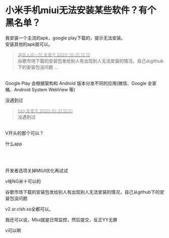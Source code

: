 # 小米手机miui无法安装某些软件？有个黑名单？


我安装一个主流的apk，google play下载的，提示无法安装。<br />
安装其他的apk就可以。

<div class="quote"><blockquote><font size="2"><a href="https://www.hostloc.com/forum.php?mod=redirect&amp;goto=findpost&amp;pid=9380053&amp;ptid=760543" target="_blank"><font color="#999999">道高人间一尺 发表于 2020-10-31 12:15</font></a></font><br />
谷歌市场下载的安装包发给别人有出现别人无法安装的情况，自己从github下的安装包没问题 ...</blockquote></div><br />
Google Play 会根据架构和 Android 版本分发不同的应用(微信、Google 全家桶、Android System WebView 等)

没遇到过

<div class="quote"><blockquote><font size="2"><a href="https://www.hostloc.com/forum.php?mod=redirect&amp;goto=findpost&amp;pid=9379994&amp;ptid=760543" target="_blank"><font color="#999999">hxq 发表于 2020-10-31 12:01</font></a></font><br />
没遇到过</blockquote></div><br />
V开头的那个可以？

什么app<br />
<br />
<br />
​​​​​​​

开发者选项关掉MIUI优化再试试

v啥NG米十可以的

谷歌市场下载的安装包发给别人有出现别人无法安装的情况，自己从github下的安装包没问题

v2.s*r.cl*sh.ss全都可以。

我还可以说，MIui就是日常监控，然后提交，反正YY无罪<img src="static/image/smiley/default/lol.gif" smilieid="12" border="0" alt="" />

v可以啊
